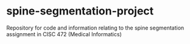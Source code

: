 # spine-segmentation-project
Repository for code and information relating to the spine segmentation assignment in CISC 472 (Medical Informatics)
